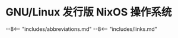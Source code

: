 # GNU/Linux 发行版 NixOS 操作系统

<!----------------------------------------------------------------------------->

--8<-- "includes/abbreviations.md"
--8<-- "includes/links.md"
